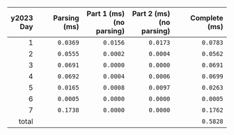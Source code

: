 |y2023<br>Day|Parsing (ms)|Part 1 (ms)<br>(no parsing)|Part 2 (ms)<br>(no parsing)| Complete (ms)|
|-:|-:|-:|-:|-:|
|1|`0.0369`|`0.0156`|`0.0173`|`0.0783`|
|2|`0.0555`|`0.0002`|`0.0004`|`0.0562`|
|3|`0.0691`|`0.0000`|`0.0000`|`0.0691`|
|4|`0.0692`|`0.0004`|`0.0006`|`0.0699`|
|5|`0.0165`|`0.0008`|`0.0097`|`0.0263`|
|6|`0.0005`|`0.0000`|`0.0000`|`0.0005`|
|7|`0.1738`|`0.0000`|`0.0000`|`0.1762`|
|total|  |  |  |`0.5828`|
